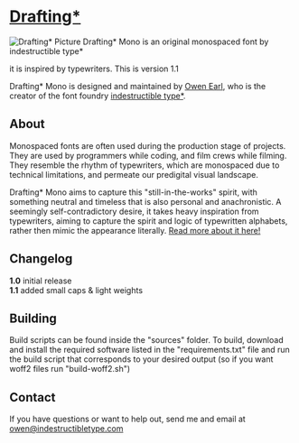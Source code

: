 [Drafting*](http://indestructibletype.com/Drafting)
===========
![Drafting* Picture](https://indestructibletype.com/assets/Drafting.svg)
Drafting* Mono is an original monospaced font by indestructible type*

it is inspired by typewriters. This is version 1.1

Drafting* Mono is designed and maintained by [Owen Earl](https://ewonrael.github.io/), who is the creator of the font foundry [indestructible type*](http://indestructibletype.com).

About
-----
Monospaced fonts are often used during the production stage of projects. They are used by programmers while coding, and film crews while filming. They resemble the rhythm of typewriters, which are monospaced due to technical limitations, and permeate our predigital visual landscape.

Drafting* Mono aims to capture this "still-in-the-works" spirit, with something neutral and timeless that is also personal and anachronistic. A seemingly self-contradictory desire, it takes heavy inspiration from typewriters, aiming to capture the spirit and logic of typewritten alphabets, rather then mimic the appearance literally. [Read more about it here!](https://indestructibletype.com/Drafting/)

Changelog
---------
<b>1.0</b>
initial release<br>
<b>1.1</b>
added small caps & light weights

Building
--------
Build scripts can be found inside the "sources" folder. To build, download and install the required software listed in the "requirements.txt" file and run the build script that corresponds to your desired output (so if you want woff2 files run "build-woff2.sh")

Contact
-------
If you have questions or want to help out, send me and email at owen@indestructibletype.com
